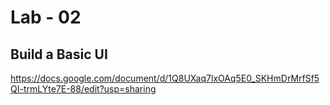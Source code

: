 # Lab - 02
## Build a Basic UI 
https://docs.google.com/document/d/1Q8UXaq7lxOAq5E0_SKHmDrMrfSf5QI-trmLYte7E-88/edit?usp=sharing

